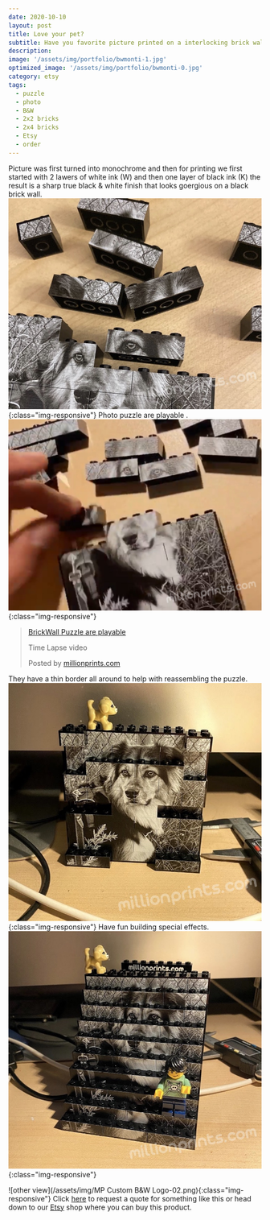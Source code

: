 ```yaml
---
date: 2020-10-10
layout: post
title: Love your pet?
subtitle: Have you favorite picture printed on a interlocking brick wall
description: 
image: '/assets/img/portfolio/bwmonti-1.jpg'
optimized_image: '/assets/img/portfolio/bwmonti-0.jpg'
category: etsy
tags:
  - puzzle
  - photo
  - B&W
  - 2x2 bricks
  - 2x4 bricks
  - Etsy
  - order
---
```

Picture was first turned into monochrome and then for printing we first started with 2 lawers of white ink (W) and then one layer of black ink (K) the result is a sharp true black & white finish that looks goergious on a black brick wall.
![Other view](/assets/img/portfolio/bwmonti-2.jpg){:class="img-responsive"}
Photo puzzle are playable .
![other view](/assets/img/portfolio/bwmonti-3.jpg){:class="img-responsive"}

<div class="fb-video" data-href="https://www.facebook.com/millionprints/videos/1126619157734294/" data-show-text="false" data-width=""><blockquote cite="https://www.facebook.com/millionprints/videos/1126619157734294/" class="fb-xfbml-parse-ignore"><a href="https://www.facebook.com/millionprints/videos/1126619157734294/">BrickWall Puzzle are playable</a><p>Time Lapse video</p>Posted by <a href="https://www.facebook.com/millionprints/">millionprints.com</a> </blockquote></div>



They have a thin border all around to help with reassembling the puzzle.
![other view](/assets/img/portfolio/bwmonti-4.jpg){:class="img-responsive"}
Have fun building special effects.
![other view](/assets/img/portfolio/bwmonti-5.jpg){:class="img-responsive"}


![other view](/assets/img/MP Custom B&W Logo-02.png){:class="img-responsive"}
Click [here](https://millionprints.com/contact/) to request a quote for something like this or head down to our [Etsy](https://www.etsy.com/ca/listing/850964740/custom-photo-puzzle-printed-brick-wall) shop where you can buy this product.



